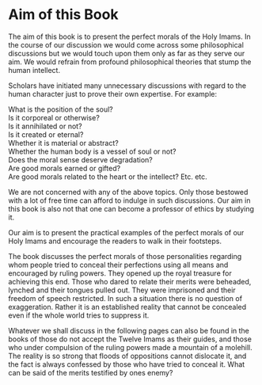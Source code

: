 Aim of this Book
================

The aim of this book is to present the perfect morals of the Holy Imams.
In the course of our discussion we would come across some philosophical
discussions but we would touch upon them only as far as they serve our
aim. We would refrain from profound philosophical theories that stump
the human intellect.

Scholars have initiated many unnecessary discussions with regard to the
human character just to prove their own expertise. For example:

What is the position of the soul?  
 Is it corporeal or otherwise?  
 Is it annihilated or not?  
 Is it created or eternal?  
 Whether it is material or abstract?  
 Whether the human body is a vessel of soul or not?  
 Does the moral sense deserve degradation?  
 Are good morals earned or gifted?  
 Are good morals related to the heart or the intellect? Etc. etc.

We are not concerned with any of the above topics. Only those bestowed
with a lot of free time can afford to indulge in such discussions. Our
aim in this book is also not that one can become a professor of ethics
by studying it.

Our aim is to present the practical examples of the perfect morals of
our Holy Imams and encourage the readers to walk in their footsteps.

The book discusses the perfect morals of those personalities regarding
whom people tried to conceal their perfections using all means and
encouraged by ruling powers. They opened up the royal treasure for
achieving this end. Those who dared to relate their merits were
beheaded, lynched and their tongues pulled out. They were imprisoned and
their freedom of speech restricted. In such a situation there is no
question of exaggeration. Rather it is an established reality that
cannot be concealed even if the whole world tries to suppress it.

Whatever we shall discuss in the following pages can also be found in
the books of those do not accept the Twelve Imams as their guides, and
those who under compulsion of the ruling powers made a mountain of a
molehill. The reality is so strong that floods of oppositions cannot
dislocate it, and the fact is always confessed by those who have tried
to conceal it. What can be said of the merits testified by ones enemy?


